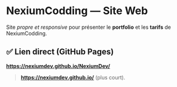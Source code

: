 # NexiumCodding — Site Web

Site *propre et responsive* pour présenter le **portfolio** et les **tarifs** de NexiumCodding.

## ✅ Lien direct (GitHub Pages)
**https://nexiumdev.github.io/NexiumDev/**
  
> **https://nexiumdev.github.io/** (plus court).

